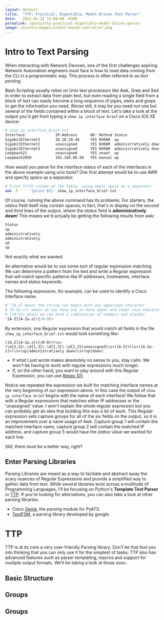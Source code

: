 ```yaml
---
layout: default
title:  "TTP: Practical, Digestible, Model-Driven Text Parser"
date:   2022-01-22 12:00:00 -0300
permalink: /posts/ttp-practical-digestible-model-driven-parser
image: /assets/images/intent-based-controller.png
---
```


# Intro to Text Parsing
When interacting with Network Devices, one of the first challenges
aspiring Network Automation engineers must face is how to read data 
coming from the CLI in a programmatic way. This process is often 
referred to as _text parsing_.

Bash Scripting usually relies on Unix text processors like Awk,
Grep and Sed in order to extract data from plain text, but even 
reading a single field from a block of text can easily become
a long sequence of pipes, awks and greps to get the information
you need. Worse still, it may be you need not one but several of 
the fields contained within a block of text. Let's take a look
at the output you'd get from typing a `show ip interface brief`
on a Cisco IOS XE device:

```bash
# show_ip_interface_brief.txt
Interface              IP-Address      OK? Method Status                Protocol
GigabitEthernet1       10.10.20.48     YES NVRAM  up                    up 
GigabitEthernet2       unassigned      YES NVRAM  administratively down down
GigabitEthernet3       unassigned      YES NVRAM  administratively down down
Loopback21             unassigned      YES unset  up                    up
Loopback2050           192.168.60.50   YES manual up                    up
```

How would you parse for the interface status of each of the interfaces in the
above example using unix tools? One first attempt would be to use AWK and
specify _space_ as a separator:

```bash
# Print fifth column of the table, using empty space as a separator
awk -F ' ' '{print $5}' show_ip_interface_brief.txt
```

Of course, running the above command has its problems. For starters, the _status_
field itself may contain spaces; in fact, that's in display on the second and third
lines of the output, where the _status_ field is **administratively down**! This
means we'd actually be getting the following results from awk:

```bash
Status
up
administratively
administratively
up
up
```

Not exactly what we wanted.

An alternative would be to use some sort of regular expression matching. We can determine
a pattern from the text and write a Regular expression that will match specific patterns like 
IP addresses, hostnames, interface names and status keywords.

The following expression, for example, can be used to identify a Cisco Interface name.

```python
# ^[A-Z] means the string can begin with any uppercase character
# [A-Za-z]+ means we can have one or more upper and lower case characters
# [/0-9]+ means we can have a combination of numbers and slashes 
^[A-Z][A-Za-z]+[/0-9]+
```

By extension, one Regular expression that would match all fields in the file `show_ip_interface_brief.txt`
would look something like:
```
([A-Z][A-Za-z]+[/0-9]+)\s+(\d{1,3}\.\d{1,3}\.\d{1,3}\.\d{1,3}|unassigned)\s+([A-Z]+)\s+([A-Za-z]+)\s+(up|administratively down)\s+(up|down)
```

+ If what I just wrote makes absolutely no sense to you, stay calm. We won't be having to work with regular expressions much longer.
+ If, on the other hand, you want to play around with this Regular Expression, you can use [Regex 101][regex101].

Notice we repeated the expression we built for matching interface names at the very beginning of our
expression above. In this case the output of `show ip interface brief` begins with the name of
each interface! We follow that with a Regular expressions that matches either IP addresses or 
the 'unassigned' value. I won't explain the whole regular expression but you can probably get an
idea that building this was a lot of work. This Regular expression sets capture groups for all of the
six fields on the output, so it is an improvement over a naive usage of Awk. Capture group 1 will
contain the matched interface name, capture group 2 will contain the matched IP address, and capture
group 5 would have the _status_ value we wanted for each line.

Still, there _must_ be a better way, right?

## Enter Parsing Libraries
Parsing Libraries are meant as a way to faciliate and abstract away the scary nuances of Regular
Expressions and provide a simplified way to gather data from text. While several libraries exist
across a multitude of Programming Languages, I'll be focusing on Python's **Template Text Parser**
or [TTP][ttp]. If you're looking for alternatives, you can also take a look at other parsing
libraries:

+ Cisco [Genie][genie], the parsing module for PyATS.
+ [TextFSM][textfsm], a parsing library developed by google.


# TTP
TTP is at its core a very user-friendly Parsing library. Don't let that fool you into thinking
that you can only use it for the simplest of tasks; TTP also has advanced features such as parser
templating, macros and support for multiple output formats. We'll be taking a look at
those soon.

## Basic Structure

## Groups

## Groups


[regex101]: https://regex101.com/r/KYzHix/1
[genie]: https://developer.cisco.com/docs/genie-docs/
[textfsm]: https://github.com/google/textfsm/wiki/TextFSM
[ttp]: https://ttp.readthedocs.io/en/latest/
